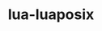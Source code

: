 ---
title: "lua-luaposix"
layout: cache
categories: [package, develop]
meta: {"compilers": ["gcc@11.4.0", "gcc@7.3.1", "gcc@7.5.0", "gcc@9.4.0", "intel-oneapi-compilers@2025.1.0"], "num_specs": 21, "num_specs_by_stack": {"aws-isc": 1, "aws-isc-aarch64": 1, "e4s": 3, "e4s-neoverse-v2": 3, "e4s-neoverse_v1": 2, "e4s-oneapi": 4, "e4s-power": 1, "radiuss": 3, "root": 21, "tutorial": 3}, "oss": ["amzn2", "ubuntu18.04", "ubuntu20.04", "ubuntu22.04"], "platforms": ["linux"], "stacks": ["aws-isc", "aws-isc-aarch64", "e4s", "e4s-neoverse-v2", "e4s-neoverse_v1", "e4s-oneapi", "e4s-power", "radiuss", "root", "tutorial"], "targets": ["aarch64", "neoverse_v1", "neoverse_v2", "ppc64le", "x86_64_v3"], "versions": ["36.1"]}
spec_details: [{"compiler": "gcc@7.3.1", "hash": "2dxdlfaofiuy7gu4hl5sqfaacsiojixb", "os": "amzn2", "platform": "linux", "size": "-", "stacks": ["aws-isc", "root"], "target": "x86_64_v3", "variants": ["build_system=lua"], "versions": ["36.1"]}, {"compiler": "gcc@11.4.0", "hash": "ag6vt3mpfo5tckrbqkf3s7gevp7japh6", "os": "ubuntu22.04", "platform": "linux", "size": "-", "stacks": ["e4s", "root"], "target": "x86_64_v3", "variants": ["build_system=lua"], "versions": ["36.1"]}, {"compiler": "gcc@11.4.0", "hash": "ayhvrg6vxmlnuxdk7t3wwlxtw5rucaus", "os": "ubuntu22.04", "platform": "linux", "size": "-", "stacks": ["e4s-neoverse_v1", "root"], "target": "neoverse_v1", "variants": ["build_system=lua"], "versions": ["36.1"]}, {"compiler": "gcc@7.5.0", "hash": "c4kds2krqralsmpunq7m2rvtpfovtid5", "os": "ubuntu18.04", "platform": "linux", "size": "-", "stacks": ["radiuss", "root"], "target": "x86_64_v3", "variants": ["build_system=lua"], "versions": ["36.1"]}, {"compiler": "gcc@7.3.1", "hash": "d32pvoxeg6vxr6scpz5lbr4f6cjenhi7", "os": "amzn2", "platform": "linux", "size": "-", "stacks": ["aws-isc-aarch64", "root"], "target": "aarch64", "variants": ["build_system=lua"], "versions": ["36.1"]}, {"compiler": "gcc@11.4.0", "hash": "dq57b372ok5xdygd273fn27ejb5qzkny", "os": "ubuntu22.04", "platform": "linux", "size": "-", "stacks": ["root", "tutorial"], "target": "x86_64_v3", "variants": ["build_system=lua"], "versions": ["36.1"]}, {"compiler": "intel-oneapi-compilers@2025.1.0", "hash": "edwstcfaiuyxekfgs4jyyxsk6nlklu3t", "os": "ubuntu22.04", "platform": "linux", "size": "-", "stacks": ["e4s-oneapi", "root"], "target": "x86_64_v3", "variants": ["build_system=lua"], "versions": ["36.1"]}, {"compiler": "gcc@7.5.0", "hash": "ejtgworul663k6atsfpjhz3eidfqmhih", "os": "ubuntu18.04", "platform": "linux", "size": "-", "stacks": ["radiuss", "root"], "target": "x86_64_v3", "variants": ["build_system=lua"], "versions": ["36.1"]}, {"compiler": "gcc@11.4.0", "hash": "elyxdomi635m6zljfndc5s6i4y2gmwvj", "os": "ubuntu22.04", "platform": "linux", "size": "-", "stacks": ["e4s", "root"], "target": "x86_64_v3", "variants": ["build_system=lua"], "versions": ["36.1"]}, {"compiler": "gcc@11.4.0", "hash": "hi45l6voio3h6ytw35c7w5z2xbnpjnvw", "os": "ubuntu22.04", "platform": "linux", "size": "-", "stacks": ["root", "tutorial"], "target": "x86_64_v3", "variants": ["build_system=lua"], "versions": ["36.1"]}, {"compiler": "gcc@11.4.0", "hash": "hl3vdkqfxktw5vbmyl4fqtu5uf75qxv7", "os": "ubuntu22.04", "platform": "linux", "size": "-", "stacks": ["e4s", "root"], "target": "x86_64_v3", "variants": ["build_system=lua"], "versions": ["36.1"]}, {"compiler": "gcc@11.4.0", "hash": "ier3eg4oawkmlcrwma66frk4euaui7kt", "os": "ubuntu22.04", "platform": "linux", "size": "-", "stacks": ["e4s-neoverse-v2", "root"], "target": "neoverse_v2", "variants": ["build_system=lua"], "versions": ["36.1"]}, {"compiler": "gcc@11.4.0", "hash": "kkqmtrdxaikzv7yimbpjgbtmzhgozcou", "os": "ubuntu22.04", "platform": "linux", "size": "-", "stacks": ["e4s-neoverse-v2", "root"], "target": "neoverse_v2", "variants": ["build_system=lua"], "versions": ["36.1"]}, {"compiler": "gcc@9.4.0", "hash": "krbg3tmqrvubmhvtavs4zt3cvc3y5fmj", "os": "ubuntu20.04", "platform": "linux", "size": "-", "stacks": ["e4s-power", "root"], "target": "ppc64le", "variants": ["build_system=lua"], "versions": ["36.1"]}, {"compiler": "gcc@7.5.0", "hash": "lf2hobk6gxsym456pbwa654wto3evmoi", "os": "ubuntu18.04", "platform": "linux", "size": "-", "stacks": ["radiuss", "root"], "target": "x86_64_v3", "variants": ["build_system=lua"], "versions": ["36.1"]}, {"compiler": "gcc@11.4.0", "hash": "sg7i3jmbbl6brn5ypapwb3hzqfanv56z", "os": "ubuntu22.04", "platform": "linux", "size": "-", "stacks": ["root", "tutorial"], "target": "x86_64_v3", "variants": ["build_system=lua"], "versions": ["36.1"]}, {"compiler": "intel-oneapi-compilers@2025.1.0", "hash": "tpq6zxzbnevmw4as427dneiruzq6phfc", "os": "ubuntu22.04", "platform": "linux", "size": "-", "stacks": ["e4s-oneapi", "root"], "target": "x86_64_v3", "variants": ["build_system=lua"], "versions": ["36.1"]}, {"compiler": "gcc@11.4.0", "hash": "tww3hej2d2npeosacwi3yrqhxqlataw3", "os": "ubuntu22.04", "platform": "linux", "size": "-", "stacks": ["e4s-neoverse_v1", "root"], "target": "neoverse_v1", "variants": ["build_system=lua"], "versions": ["36.1"]}, {"compiler": "intel-oneapi-compilers@2025.1.0", "hash": "vfybozxf6il6qv2ihqlx4mizcea4niou", "os": "ubuntu22.04", "platform": "linux", "size": "-", "stacks": ["e4s-oneapi", "root"], "target": "x86_64_v3", "variants": ["build_system=lua"], "versions": ["36.1"]}, {"compiler": "intel-oneapi-compilers@2025.1.0", "hash": "wdaxg44wzvxccsypqeuxx62x43webug7", "os": "ubuntu22.04", "platform": "linux", "size": "-", "stacks": ["e4s-oneapi", "root"], "target": "x86_64_v3", "variants": ["build_system=lua"], "versions": ["36.1"]}, {"compiler": "gcc@11.4.0", "hash": "zvdgln2i3qy2nba6weeg6k3wox4wdhhj", "os": "ubuntu22.04", "platform": "linux", "size": "-", "stacks": ["e4s-neoverse-v2", "root"], "target": "neoverse_v2", "variants": ["build_system=lua"], "versions": ["36.1"]}]
---